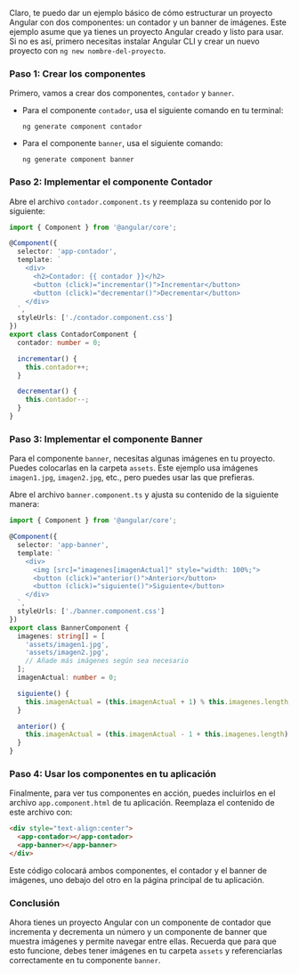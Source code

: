 Claro, te puedo dar un ejemplo básico de cómo estructurar un proyecto Angular con dos componentes: un contador y un banner de imágenes. Este ejemplo asume que ya tienes un proyecto Angular creado y listo para usar. Si no es así, primero necesitas instalar Angular CLI y crear un nuevo proyecto con `ng new nombre-del-proyecto`.

### Paso 1: Crear los componentes

Primero, vamos a crear dos componentes, `contador` y `banner`.

- Para el componente `contador`, usa el siguiente comando en tu terminal:
  ```
  ng generate component contador
  ```
- Para el componente `banner`, usa el siguiente comando:
  ```
  ng generate component banner
  ```

### Paso 2: Implementar el componente Contador

Abre el archivo `contador.component.ts` y reemplaza su contenido por lo siguiente:

```typescript
import { Component } from '@angular/core';

@Component({
  selector: 'app-contador',
  template: `
    <div>
      <h2>Contador: {{ contador }}</h2>
      <button (click)="incrementar()">Incrementar</button>
      <button (click)="decrementar()">Decrementar</button>
    </div>
  `,
  styleUrls: ['./contador.component.css']
})
export class ContadorComponent {
  contador: number = 0;

  incrementar() {
    this.contador++;
  }

  decrementar() {
    this.contador--;
  }
}
```

### Paso 3: Implementar el componente Banner

Para el componente `banner`, necesitas algunas imágenes en tu proyecto. Puedes colocarlas en la carpeta `assets`. Este ejemplo usa imágenes `imagen1.jpg`, `imagen2.jpg`, etc., pero puedes usar las que prefieras.

Abre el archivo `banner.component.ts` y ajusta su contenido de la siguiente manera:

```typescript
import { Component } from '@angular/core';

@Component({
  selector: 'app-banner',
  template: `
    <div>
      <img [src]="imagenes[imagenActual]" style="width: 100%;">
      <button (click)="anterior()">Anterior</button>
      <button (click)="siguiente()">Siguiente</button>
    </div>
  `,
  styleUrls: ['./banner.component.css']
})
export class BannerComponent {
  imagenes: string[] = [
    'assets/imagen1.jpg',
    'assets/imagen2.jpg',
    // Añade más imágenes según sea necesario
  ];
  imagenActual: number = 0;

  siguiente() {
    this.imagenActual = (this.imagenActual + 1) % this.imagenes.length;
  }

  anterior() {
    this.imagenActual = (this.imagenActual - 1 + this.imagenes.length) % this.imagenes.length;
  }
}
```

### Paso 4: Usar los componentes en tu aplicación

Finalmente, para ver tus componentes en acción, puedes incluirlos en el archivo `app.component.html` de tu aplicación. Reemplaza el contenido de este archivo con:

```html
<div style="text-align:center">
  <app-contador></app-contador>
  <app-banner></app-banner>
</div>
```

Este código colocará ambos componentes, el contador y el banner de imágenes, uno debajo del otro en la página principal de tu aplicación.

### Conclusión

Ahora tienes un proyecto Angular con un componente de contador que incrementa y decrementa un número y un componente de banner que muestra imágenes y permite navegar entre ellas. Recuerda que para que esto funcione, debes tener imágenes en tu carpeta `assets` y referenciarlas correctamente en tu componente `banner`.